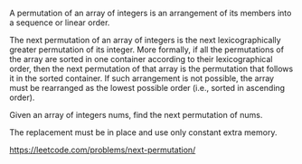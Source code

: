 A permutation of an array of integers is an arrangement of its members into a sequence or linear order.

The next permutation of an array of integers is the next lexicographically greater permutation of its integer. More formally, if all the permutations of the array are sorted in one container according to their lexicographical order, then the next permutation of that array is the permutation that follows it in the sorted container. If such arrangement is not possible, the array must be rearranged as the lowest possible order (i.e., sorted in ascending order).

Given an array of integers nums, find the next permutation of nums.

The replacement must be in place and use only constant extra memory.

https://leetcode.com/problems/next-permutation/